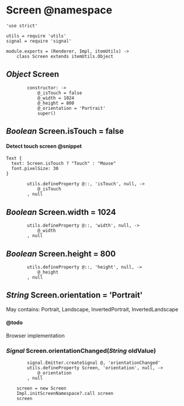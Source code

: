 Screen @namespace
======

	'use strict'

	utils = require 'utils'
	signal = require 'signal'

	module.exports = (Renderer, Impl, itemUtils) ->
		class Screen extends itemUtils.Object

*Object* Screen
---------------

			constructor: ->
				@_isTouch = false
				@_width = 1024
				@_height = 800
				@_orientation = 'Portrait'
				super()

*Boolean* Screen.isTouch = false
--------------------------------

#### Detect touch screen @snippet

```style
Text {
  text: Screen.isTouch ? "Touch" : "Mouse"
  font.pixelSize: 30
}
```

			utils.defineProperty @::, 'isTouch', null, ->
				@_isTouch
			, null

*Boolean* Screen.width = 1024
-----------------------------

			utils.defineProperty @::, 'width', null, ->
				@_width
			, null

*Boolean* Screen.height = 800
-----------------------------

			utils.defineProperty @::, 'height', null, ->
				@_height
			, null

*String* Screen.orientation = 'Portrait'
----------------------------------------

May contains: Portrait, Landscape, InvertedPortrait, InvertedLandscape

#### @todo

Browser implementation 

### *Signal* Screen.orientationChanged(*String* oldValue)

			signal.Emitter.createSignal @, 'orientationChanged'
			utils.defineProperty Screen, 'orientation', null, ->
				@_orientation
			, null

		screen = new Screen
		Impl.initScreenNamespace?.call screen
		screen
